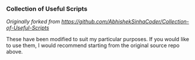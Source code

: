 ### Collection of Useful Scripts

*Originally forked from https://github.com/AbhishekSinhaCoder/Collection-of-Useful-Scripts*

These have been modified to suit my particular purposes. If you would like to use them, I would recommend starting from the original source repo above.
